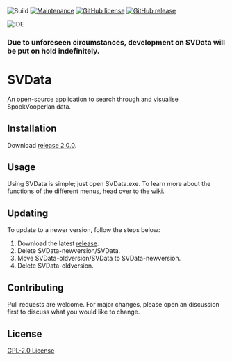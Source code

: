 ![Build](https://github.com/asdiapotatisen/SVData/workflows/CodeQL/badge.svg)
[![Maintenance](https://img.shields.io/badge/Maintained%3F-yes-green.svg)](https://GitHub.com/asdiapotatisen/SVData/graphs/commit-activity)
[![GitHub license](https://img.shields.io/github/license/asdiapotatisen/SVData.svg)](https://github.com/asdiapotatisen/SVData/blob/main/LICENSE)
[![GitHub release](https://img.shields.io/github/release/asdiapotatisen/SVData.svg)](https://GitHub.com/asdiapotatisen/SVData/releases)

![IDE](https://aleen42.github.io/badges/src/visual_studio.svg)

### Due to unforeseen circumstances, development on SVData will be put on hold indefinitely.  

# SVData
An open-source application to search through and visualise SpookVooperian data.

## Installation

Download [release 2.0.0](https://github.com/asdiapotatisen/SVData/releases/tag/v2.0.0).

## Usage

Using SVData is simple; just open SVData.exe. To learn more about the functions of the different menus, head over to the [wiki](https://github.com/asdiapotatisen/SVData/wik).

## Updating

To update to a newer version, follow the steps below:
1. Download the latest [release](https://github.com/asdiapotatisen/SVData/releases).
2. Delete SVData-newversion/SVData.
3. Move SVData-oldversion/SVData to SVData-newversion.
4. Delete SVData-oldversion.

## Contributing
Pull requests are welcome. For major changes, please open an discussion first to discuss what you would like to change.

## License
[GPL-2.0 License](https://choosealicense.com/licenses/gpl-2.0/)
